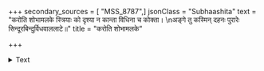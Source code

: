 +++
secondary_sources = [ "MSS_8787",]
jsonClass = "Subhaashita"
text = "करोति शोभामलके स्त्रियाः को दृश्या न कान्ता विधिना च कोक्ता।  \nअङ्गे तु कस्मिन् दहनः पुरारेः सिन्दूरबिन्दुर्विधवाललाटे॥"
title = "करोति शोभामलके"

+++

<details><summary>Text</summary>

करोति शोभामलके स्त्रियाः को दृश्या न कान्ता विधिना च कोक्ता।  
अङ्गे तु कस्मिन् दहनः पुरारेः सिन्दूरबिन्दुर्विधवाललाटे॥
</details>
